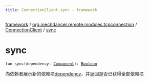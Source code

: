 ```yaml
---
title: ConnectionClient.sync - framework
---
```


[framework](../../index.html) / [org.mechdancer.remote.modules.tcpconnection](../index.html) / [ConnectionClient](index.html) / [sync](./sync.html)

# sync

`fun sync(dependency: `[`Component`](../../org.mechdancer.dependency/-component/index.html)`): `[`Boolean`](https://kotlinlang.org/api/latest/jvm/stdlib/kotlin/-boolean/index.html)

向依赖者展示新的依赖项[dependency](../../org.mechdancer.dependency/-dependent/sync.html#org.mechdancer.dependency.Dependent$sync(org.mechdancer.dependency.Component)/dependency)，并返回是否已获得全部依赖项

